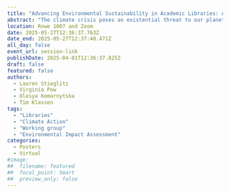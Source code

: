 ```yaml
---
title: "Advancing Environmental Sustainability in Academic Libraries: A Process-Oriented Approach"
abstract: "The climate crisis poses an existential threat to our planet, necessitating urgent action from all sectors of society, including academic institutions. Libraries, as knowledge hubs and community centers, are pivotal in promoting environmental sustainability and leading by example. This poster presentation shares the work of the University of Alberta Library’s (UAL) Environmental Sustainability Working Group and our process-oriented approach to reducing our environmental impact. This work draws on past experiences and research to envision an environmentally sustainable future for academic libraries."
location: Rowe 1007 and Zoom
date: 2025-05-27T12:36:37.763Z
date_end: 2025-05-27T12:37:40.471Z
all_day: false
event_url: session-link
publishDate: 2025-04-01T12:36:37.825Z
draft: false
featured: false
authors:
  - Lauren Stieglitz
  - Virginia Pow
  - Olesya Komarnytska
  - Tim Klassen
tags:
  - "Libraries"
  - "Climate Action"
  - "Working group"
  - "Environmental Impact Assessment"
categories:
  - Posters
  - Virtual
#image:
##  filename: featured
##  focal_point: Smart
##  preview_only: false
---
```

